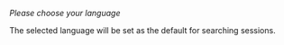 _Please choose your language_

The selected language will be set as the default for searching sessions.
